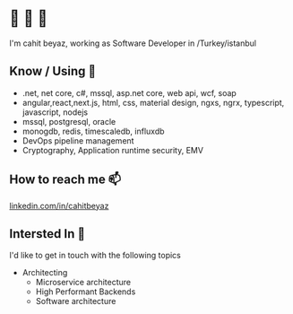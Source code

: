<!--
**cahitbeyaz/cahitbeyaz** is a ✨ _special_ ✨ repository because its `README.md` (this file) appears on your GitHub profile.

Here are some ideas to get you started:

- 🔭 I’m currently working on ...
- 🌱 I’m currently learning ...
- 👯 I’m looking to collaborate on ...
- 🤔 I’m looking for help with ...
- 💬 Ask me about ...
- 📫 How to reach me: ...
- 😄 Pronouns: ...
- ⚡ Fun fact: ...
-->



# 👋 👋 👋

I'm cahit beyaz, working as Software Developer in /Turkey/istanbul 

## Know / Using 🧠
- .net, net core, c\#, mssql, asp.net core, web api, wcf, soap
- angular,react,next.js, html, css, material design, ngxs, ngrx, typescript, javascript, nodejs
- mssql, postgresql, oracle
- monogdb, redis, timescaledb, influxdb
- DevOps pipeline management
- Cryptography, Application runtime security, EMV

## How to reach me 📫

[linkedin.com/in/cahitbeyaz](https://www.linkedin.com/in/cahitbeyaz/)

## Intersted In 💬

I'd like to get in touch with the following topics

- Architecting
  - Microservice architecture
  - High Performant Backends
  - Software architecture
